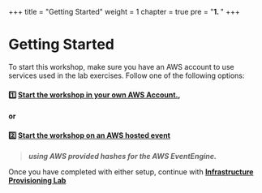 +++
title = "Getting Started"
weight = 1
chapter = true
pre = "<b>1. </b>"
+++

# Getting Started


To start this workshop, make sure you have an AWS account to use services used in the lab exercises. Follow one of the following options:

#### :one: [Start the workshop in your own AWS Account.](/1_gettingstarted/01_self_paced.html), 

#### or

#### :two: [Start the workshop on an AWS hosted event](/1_gettingstarted/02_aws_event.html)
> ***using AWS provided hashes for the AWS EventEngine.***

Once you have completed with either setup, continue with [**Infrastructure Provisioning Lab**](/20_infrastructure_provisioning_lab.html)
